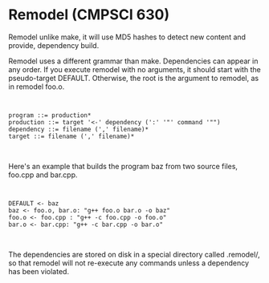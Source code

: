 Remodel (CMPSCI 630)
=======

Remodel unlike make, it will use MD5 hashes to detect new content and provide, dependency build.

Remodel uses a different grammar than make. Dependencies can appear in any order. If you execute remodel with no arguments, it should start with the pseudo-target DEFAULT. Otherwise, the root is the argument to remodel, as in remodel foo.o. 

<pre><code>

program ::= production*
production ::= target '<-' dependency (':' '"' command '"")
dependency ::= filename (',' filename)*
target ::= filename (',' filename)*

</code>
</pre>

Here's an example that builds the program baz from two source files, foo.cpp and bar.cpp. 
<pre>
<code>

DEFAULT <- baz
baz <- foo.o, bar.o: "g++ foo.o bar.o -o baz"
foo.o <- foo.cpp : "g++ -c foo.cpp -o foo.o"
bar.o <- bar.cpp: "g++ -c bar.cpp -o bar.o"

</code>
</pre>
The dependencies are stored on disk in a special directory called .remodel/, so that remodel will not re-execute any commands unless a dependency has been violated.

